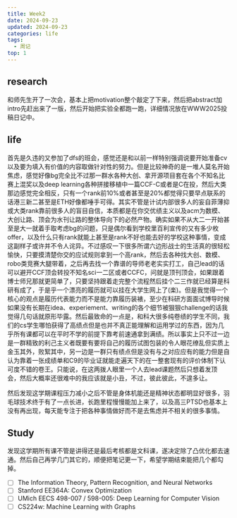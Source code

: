 ```yaml
---
title: Week2
date: 2024-09-23
updated: 2024-09-23
categories: life
tags:
  - 周记
top: 1
---
```


## research
和师先生开了一次会，基本上把motivation整个敲定了下来，然后把abstract加intro先赶出来了一版，然后开始把实验全都跑一跑，详细情况放在WWW2025投稿日记中。

## life
首先是久违的又参加了dfs的班会，感觉还是和以前一样特别强调说要开始准备cv以及要为填入有价值的内容取做针对性的努力。但是比较神奇的是一堆人莫名开始焦虑，感觉好像bg完全比不过那一群水各种大创、拿开源项目套在各个不知名比赛上混奖以及deep learning各种拼接移植中一篇CCF-C或者是C在投，然后大类那边感觉完全相反，只有一个rank前10%或者甚至是20%都觉得只要早点联系的话港三新二甚至是ETH好像都唾手可得。其实不管是计试内部很多人的妄自菲薄抑或大类rank靠前很多人的盲目自信，本质都是在你交优绩主义以及acm为数模、大创让路、顶会为水刊让路的整体导向下的必然产物。确实如果不从大二一开始甚至是大一就着手取考虑bg的问题，只是偶尔看到学校里百利宣传的又有多少枚offer，以及什么只有rank就能上甚至是rank不好也能去好的学校这种事情，变成这副样子或许并不令人诧异。不过感叹一下很多所谓六边形战士的生活真的很轻松愉快，只要摸清楚你交的应试规则拿到一个高rank，然后去各种找大创、数模、robo类竞赛大腿带着，之后再去找一个靠谱的导师老老实实打工，自己lead的话可以避开CCF顶会转投不知名sci一二区或者CCFC，问就是顶刊顶会，如果跟着博士师兄那就更简单了，只要坚持跟着走完整个流程然后挂个二三作就已经算是科研有成了，于是乎一个漂亮的履历就可以挂在大学生网上了(楽)。但是我觉得一个核心的观点是履历代表能力而不是能力靠履历装裱，至少在科研方面面试博导时候如果没有长期在idea、experiement、writing的各个细节被狠狠challenge的话我觉得几句话就原形毕露。然后最致命的一点是，和科大很多纯卷绩的学生不同，我们的cs学生哪怕获得了高绩点但是也并不真正能理解和运用学过的东西，因为几乎所有课都可以在平时不学的前提下靠考前速通拿到满绩。所以事实上只不过一边是一群精致的利己主义者既要有要将自己的履历试图包装的令人眼花缭乱但实质上金玉其外，败絮其中，另一边是一群只有绩点但是没有与之对应应有的能力但是自认为靠着一张成绩单和C9的毕业证就能走遍天下的在一整套现有的评价体制下认可度不错的卷王。只能说，在这两拨人眼里一个人去lead课题然后只想着发顶会，然后大概率还很难中的我应该就是小丑，不过，彼此彼此，不遑多让。

然后发现这学期课程压力减小之后不管是身体机能还是精神状态都明显好很多，羽毛球技术终于有了一点长进，长跑里程慢慢能加上来了，以及高三PTSD也基本上没有再出现，每天能专注于把各种事情做好而不是去焦虑并不相关的很多事情。

## Study
发现这学期所有课不管是讲得还是最后考核都是文科课，遂决定除了凸优化都去速通。然后自己再学几门其它的，顺便把笔记更一下，希望学期结束能把几个都勾掉。
- [ ] The Information Theory, Pattern Recognition, and Neural Networks
- [ ] Stanford EE364A: Convex Optimization
- [ ] UMich EECS 498-007 / 598-005: Deep Learning for Computer Vision
- [ ] CS224w: Machine Learning with Graphs